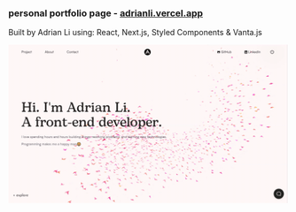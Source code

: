 ### personal portfolio page - <a href="https://adrianli.vercel.app">adrianli.vercel.app</a>

Built by Adrian Li using: React, Next.js, Styled Components & Vanta.js

![Image of portfolio Landing Page](https://github.com/Halmesn/portfolio-v1/blob/main/public/images/brand/home.gif)
